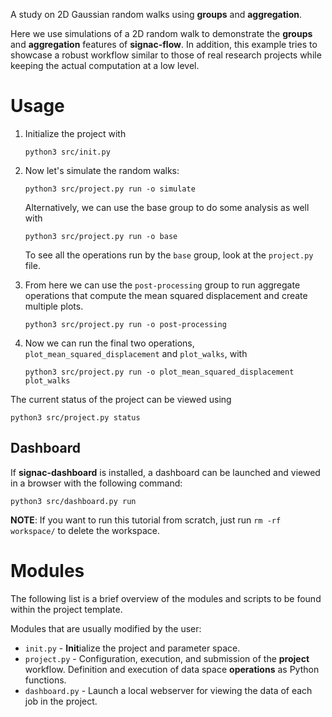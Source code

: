 A study on 2D Gaussian random walks using **groups** and **aggregation**.

Here we use simulations of a 2D random walk to demonstrate the **groups** and **aggregation** features of **signac-flow**.
In addition, this example tries to showcase a robust workflow similar to those of real research projects while keeping the actual computation at a low level.

# Usage

1. Initialize the project with

    ```
    python3 src/init.py
    ```

2. Now let's simulate the random walks:

    ```
    python3 src/project.py run -o simulate
    ```

    Alternatively, we can use the base group to do some analysis as well with

    ```
    python3 src/project.py run -o base
    ```

    To see all the operations run by the `base` group, look at the `project.py` file.


3. From here we can use the `post-processing` group to run aggregate operations that compute the mean squared displacement and create multiple plots.

    ```
    python3 src/project.py run -o post-processing
    ```

4. Now we can run the final two operations, `plot_mean_squared_displacement` and `plot_walks`, with
    ```
    python3 src/project.py run -o plot_mean_squared_displacement plot_walks
    ```

The current status of the project can be viewed using

```
python3 src/project.py status
```

<!-- This is a necessary heading to prevent this from being tested by CI which would lead to a
process without an end -->
## Dashboard

If **signac-dashboard** is installed, a dashboard can be launched and viewed in a browser with the following command:

```
python3 src/dashboard.py run
```

**NOTE**: If you want to run this tutorial from scratch, just run `rm -rf workspace/` to delete the workspace.

# Modules

The following list is a brief overview of the modules and scripts to be found within the project template.

Modules that are usually modified by the user:

 * `init.py` - **Init**ialize the project and parameter space.
 * `project.py` - Configuration, execution, and submission of the **project** workflow. Definition and execution of data space **operations** as Python functions.
 * `dashboard.py` - Launch a local webserver for viewing the data of each job in the project.
